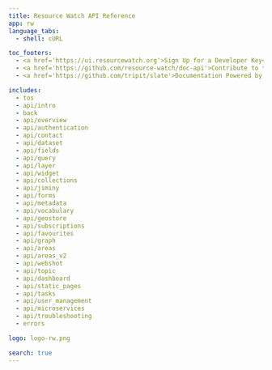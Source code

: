 ```yaml
---
title: Resource Watch API Reference
app: rw
language_tabs:
  - shell: cURL

toc_footers:
  - <a href='https://ui.resourcewatch.org'>Sign Up for a Developer Key</a>
  - <a href='https://github.com/resource-watch/doc-api'>Contribute to these docs</a>
  - <a href='https://github.com/tripit/slate'>Documentation Powered by Slate</a>

includes:
  - tos
  - api/intro
  - back
  - api/overview
  - api/authentication
  - api/contact
  - api/dataset
  - api/fields
  - api/query
  - api/layer
  - api/widget
  - api/collections
  - api/jiminy
  - api/forms
  - api/metadata
  - api/vocabulary
  - api/geostore
  - api/subscriptions
  - api/favourites
  - api/graph
  - api/areas
  - api/areas_v2
  - api/webshot
  - api/topic
  - api/dashboard
  - api/static_pages
  - api/tasks
  - api/user_management
  - api/microservices
  - api/troubleshooting
  - errors

logo: logo-rw.png

search: true
---
```

